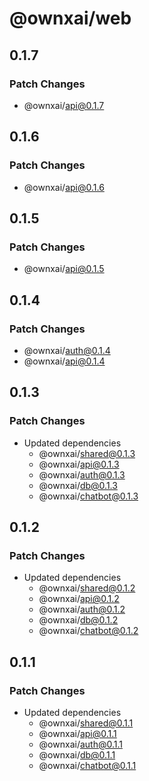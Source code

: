 # @ownxai/web

## 0.1.7

### Patch Changes

- @ownxai/api@0.1.7

## 0.1.6

### Patch Changes

- @ownxai/api@0.1.6

## 0.1.5

### Patch Changes

- @ownxai/api@0.1.5

## 0.1.4

### Patch Changes

- @ownxai/auth@0.1.4
- @ownxai/api@0.1.4

## 0.1.3

### Patch Changes

- Updated dependencies
  - @ownxai/shared@0.1.3
  - @ownxai/api@0.1.3
  - @ownxai/auth@0.1.3
  - @ownxai/db@0.1.3
  - @ownxai/chatbot@0.1.3

## 0.1.2

### Patch Changes

- Updated dependencies
  - @ownxai/shared@0.1.2
  - @ownxai/api@0.1.2
  - @ownxai/auth@0.1.2
  - @ownxai/db@0.1.2
  - @ownxai/chatbot@0.1.2

## 0.1.1

### Patch Changes

- Updated dependencies
  - @ownxai/shared@0.1.1
  - @ownxai/api@0.1.1
  - @ownxai/auth@0.1.1
  - @ownxai/db@0.1.1
  - @ownxai/chatbot@0.1.1
